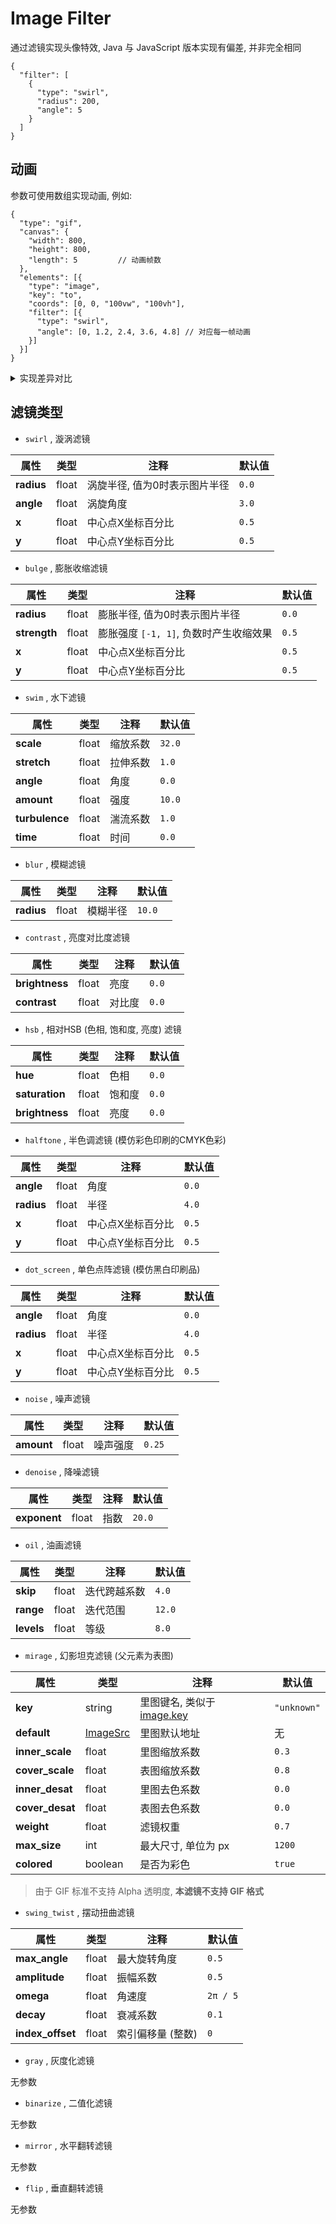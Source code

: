 # Image Filter

通过滤镜实现头像特效, Java 与 JavaScript 版本实现有偏差, 并非完全相同

```jsonc
{
  "filter": [
    {
      "type": "swirl",
      "radius": 200,
      "angle": 5
    }
  ]
}
```

## 动画

参数可使用数组实现动画, 例如:

```jsonc
{
  "type": "gif",
  "canvas": {
    "width": 800,
    "height": 800,
    "length": 5         // 动画帧数
  },
  "elements": [{
    "type": "image",
    "key": "to",
    "coords": [0, 0, "100vw", "100vh"],
    "filter": [{
      "type": "swirl",
      "angle": [0, 1.2, 2.4, 3.6, 4.8] // 对应每一帧动画
    }]
  }]
}
```

<details><summary>实现差异对比</summary>

![实现差异对比](https://s2.loli.net/2023/11/01/n5dZ2SyQkNFWzCu.jpg)

</details>

## 滤镜类型

- `swirl` , 漩涡滤镜

| **属性**     | **类型** | **注释**           | **默认值** |
|------------|--------|------------------|---------|
| **radius** | float  | 涡旋半径, 值为0时表示图片半径 | `0.0`   |
| **angle**  | float  | 涡旋角度             | `3.0`   |
| **x**      | float  | 中心点X坐标百分比        | `0.5`   |
| **y**      | float  | 中心点Y坐标百分比        | `0.5`   |

- `bulge` , 膨胀收缩滤镜

| **属性**       | **类型** | **注释**                    | **默认值** |
|--------------|--------|---------------------------|---------|
| **radius**   | float  | 膨胀半径, 值为0时表示图片半径          | `0.0`   |
| **strength** | float  | 膨胀强度 `[-1, 1]`, 负数时产生收缩效果 | `0.5`   |
| **x**        | float  | 中心点X坐标百分比                 | `0.5`   |
| **y**        | float  | 中心点Y坐标百分比                 | `0.5`   |

- `swim` , 水下滤镜

| **属性**         | **类型** | **注释** | **默认值** |
|----------------|--------|--------|---------|
| **scale**      | float  | 缩放系数   | `32.0`  |
| **stretch**    | float  | 拉伸系数   | `1.0`   |
| **angle**      | float  | 角度     | `0.0`   |
| **amount**     | float  | 强度     | `10.0`  |
| **turbulence** | float  | 湍流系数   | `1.0`   |
| **time**       | float  | 时间     | `0.0`   |

- `blur` , 模糊滤镜

| **属性**     | **类型** | **注释** | **默认值** |
|------------|--------|--------|---------|
| **radius** | float  | 模糊半径   | `10.0`  |

- `contrast` , 亮度对比度滤镜

| **属性**         | **类型** | **注释** | **默认值** |
|----------------|--------|--------|---------|
| **brightness** | float  | 亮度     | `0.0`   |
| **contrast**   | float  | 对比度    | `0.0`   |

- `hsb` , 相对HSB (色相, 饱和度, 亮度) 滤镜

| **属性**         | **类型** | **注释** | **默认值** |
|----------------|--------|--------|---------|
| **hue**        | float  | 色相     | `0.0`   |
| **saturation** | float  | 饱和度    | `0.0`   |
| **brightness** | float  | 亮度     | `0.0`   |

- `halftone` , 半色调滤镜 (模仿彩色印刷的CMYK色彩)

| **属性**     | **类型** | **注释**    | **默认值** |
|------------|--------|-----------|---------|
| **angle**  | float  | 角度        | `0.0`   |
| **radius** | float  | 半径        | `4.0`   |
| **x**      | float  | 中心点X坐标百分比 | `0.5`   |
| **y**      | float  | 中心点Y坐标百分比 | `0.5`   |

- `dot_screen` , 单色点阵滤镜 (模仿黑白印刷品)

| **属性**     | **类型** | **注释**    | **默认值** |
|------------|--------|-----------|---------|
| **angle**  | float  | 角度        | `0.0`   |
| **radius** | float  | 半径        | `4.0`   |
| **x**      | float  | 中心点X坐标百分比 | `0.5`   |
| **y**      | float  | 中心点Y坐标百分比 | `0.5`   |

- `noise` , 噪声滤镜

| **属性**     | **类型** | **注释** | **默认值** |
|------------|--------|--------|---------|
| **amount** | float  | 噪声强度   | `0.25`  |

- `denoise` , 降噪滤镜

| **属性**       | **类型** | **注释** | **默认值** |
|--------------|--------|--------|---------|
| **exponent** | float  | 指数     | `20.0`  |

- `oil` , 油画滤镜

| **属性**     | **类型** | **注释** | **默认值** |
|------------|--------|--------|---------|
| **skip**   | float  | 迭代跨越系数 | `4.0`   |
| **range**  | float  | 迭代范围   | `12.0`  |
| **levels** | float  | 等级     | `8.0`   |

- `mirage` , 幻影坦克滤镜 (父元素为表图)

| **属性**          | **类型**                          | **注释**                            | **默认值**     |
|-----------------|---------------------------------|-----------------------------------|-------------|
| **key**         | string                          | 里图键名, 类似于 [image.key](./image.md) | `"unknown"` |
| **default**     | [ImageSrc](./image.md#imagesrc) | 里图默认地址                            | 无           |
| **inner_scale** | float                           | 里图缩放系数                            | `0.3`       |
| **cover_scale** | float                           | 表图缩放系数                            | `0.8`       |
| **inner_desat** | float                           | 里图去色系数                            | `0.0`       |
| **cover_desat** | float                           | 表图去色系数                            | `0.0`       |
| **weight**      | float                           | 滤镜权重                              | `0.7`       |
| **max_size**    | int                             | 最大尺寸, 单位为 px                      | `1200`      |
| **colored**     | boolean                         | 是否为彩色                             | `true`      |

> 由于 GIF 标准不支持 Alpha 透明度, **本滤镜不支持 GIF 格式**

- `swing_twist` , 摆动扭曲滤镜

| **属性**           | **类型** | **注释**     | **默认值**  |
|------------------|--------|------------|----------|
| **max_angle**    | float  | 最大旋转角度     | `0.5`    |
| **amplitude**    | float  | 振幅系数       | `0.5`    |
| **omega**        | float  | 角速度        | `2π / 5` |
| **decay**        | float  | 衰减系数       | `0.1`    |
| **index_offset** | float  | 索引偏移量 (整数) | `0`      |

- `gray` , 灰度化滤镜

无参数

- `binarize` , 二值化滤镜

无参数

- `mirror` , 水平翻转滤镜

无参数

- `flip` , 垂直翻转滤镜

无参数

